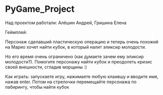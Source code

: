 # PyGame_Project
Над проектом работали: Алёшин Андрей, Гришина Елена

Геймплей: 

Персонаж сделавший пластическую операцию и теперь очень 
похожий на Марио хочет найти кубок, в который налит эликсир молодости.

Но его время очень ограничено (как думаете зачем ему эликсир молодости?).
Помогите персонажу найти кубок и преодолеть кризис своей внешности, сгладив морщины
:)

Как играть: запускаете игру, нажимаете любую клаившу и вводите имя, нажав enter.
Потом на стрелочки перемещайте персонажа по лабиринту, чтобы найти кубок